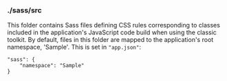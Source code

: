 ### ./sass/src

This folder contains Sass files defining CSS rules corresponding to classes
included in the application's JavaScript code build when using the classic toolkit.
By default, files in this folder are mapped to the application's root namespace, 'Sample'.
This is set in `"app.json"`:

    "sass": {
        "namespace": "Sample"
    }